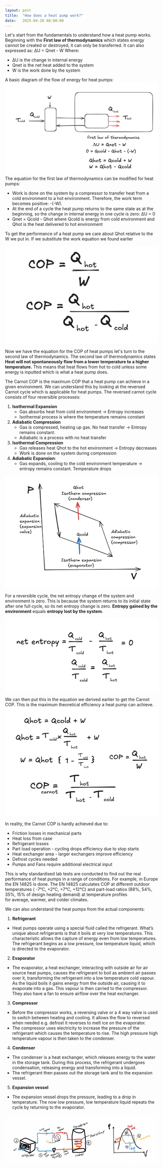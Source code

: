 ```yaml
---
layout: post
title:  "How does a heat pump work?"
date:   2025-04-20 08:00:00
---
```


Let's start from the fundamentals to understand how a heat pump works. Beginning with the **First law of thermodynamics** which states energy cannot be created or destroyed, it can only be transferred. It can also expressed as: 
ΔU = Qnet - W
Where:
- ΔU is the change in internal energy 
- Qnet is the net heat added to the system 
- W is the work done by the system

A basic diagram of the flow of energy for heat pumps:
![image](/assets/heat_pump_basic_diagram.png)
The equation for the first law of thermodynamics can be modified for heat pumps:
- Work is done on the system by a compressor to transfer heat from a cold environment to a hot environment. Therefore, the work term becomes positive: -(-W).
- At the end of a cycle the heat pump returns to the same state as at the beginning, so the change in internal energy in one cycle is zero: ΔU = 0
- Qnet = Qcold - Qhot where Qcold is energy from cold environment and Qhot is the heat delivered to hot environment

To get the performance of a heat pump we care about Qhot relative to the W we put in. If we substitute the work equation we found earlier 

![image](/assets/COPhp_basic.png)

Now we have the equation for the COP of heat pumps let's turn to the second law of thermodynamics. The second law of thermodynamics states **Heat will not spontaneously flow from a lower temperature to a higher temperature.** This means that heat flows from hot to cold unless some energy is inputted which is what a heat pump does.

The Carnot COP is the maximum COP that a heat pump can achieve in a given environment. We can understand this by looking at the reversed Carnot cycle which is applicable for heat pumps. The reversed carnot cycle consists of four reversible processes:
1. **Isothermal Expansion**
    - Gas absorbs heat from cold environment -> Entropy increases
    - Isothermal process is where the temperature remains constant 
2. **Adiabatic Compression**
    - Gas is compressed, heating up gas. No heat transfer -> Entropy remains constant.
    - Adiabatic is a process with no heat transfer
3. **Isothermal Compression**
    - Gas releases heat Qhot to the hot environment -> Entropy decreases
    - Work is done on the system during compression
4. **Adiabatic Expansion**: 
    - Gas expands, cooling to the cold environment temperature -> entropy remains constant. Temperature drops

![image](/assets/carnot_hp_cycle.png)

For a reversible cycle, the net entropy change of the system and environment is zero. This is because the system returns to its initial state after one full cycle, so its net entropy change is zero. **Entropy gained by the environment** equals **entropy lost by the system**.

![image](/assets/carnot_equations.png)


We can then put this in the equation we derived earlier to get the Carnot COP.  This is the maximum theoretical efficiency a heat pump can achieve.
![image](/assets/carnot_hp_equation.png)

In reality, the Carnot COP is hardly achieved due to: 
- Friction losses in mechanical parts
- Heat loss from case
- Refrigerant losses
- Part load operation - cycling drops efficiency due to stop starts  
- Heat exchanger area - larger exchangers improve efficiency
- Defrost cycles needed
- Pumps and Fans require additional electrical input

This is why standardised lab tests are conducted to find out the real performance of heat pumps in a range of conditions. For example, in Europe the EN 14825 is done. The EN 14825 calculates COP at different outdoor temperatures ( -7°C, +2°C, +7°C, +12°C) and part-load ratios (88%, 54%, 35%, 15% of design heating demand) at temperature profiles for average, warmer, and colder climates.

We can also understand the heat pumps from the actual components:

 1. **Refrigerant**
- Heat pumps operate using a special fluid called the refrigerant. What’s unique about refrigerants is that it boils at very low temperatures. This characteristic allows the capture of energy even from low temperatures. The refrigerant begins as a low pressure, low temperature liquid, which is directed to the evaporator.

 2. **Evaporator**
- The evaporator, a heat exchanger, interacting with outside air for air source heat pumps, causes the refrigerant to boil as ambient air passes over it, transforming the refrigerant into a low temperature cold vapour. As the liquid boils it gains energy from the outside air, causing it to evaporate into a gas. This vapour is then carried to the compressor. They also have a fan to ensure airflow over the heat exchanger.

 3. **Compressor**
- Before the compressor works, a reversing valve or a 4 way valve is used to switch between heating and cooling. It allows the flow to reversed when needed e.g. defrost it reverses to melt ice on the evaporator. 
- The compressor uses electricity to increase the pressure of the refrigerant which causes the temperature to rise. The high pressure high temperature vapour is then taken to the condenser. 

 4. **Condenser**
- The condenser is a heat exchanger, which releases energy to the water in the storage tank. During this process, the refrigerant undergoes condensation, releasing energy and transforming into a liquid.
- The refrigerant then passes out the storage tank and to the expansion vessel.

 5. **Expansion vessel**
- The expansion vessel drops the pressure, leading to a drop in temperature. The now low pressure, low temperature liquid repeats the cycle by returning to the evaporator.

![heat pump](/assets/heat_pump_diagram.png)